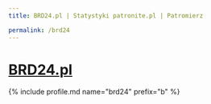 ```yaml
---
title: BRD24.pl | Statystyki patronite.pl | Patromierz

permalink: /brd24
---
```


# [BRD24.pl](https://patronite.pl/brd24)

{% include profile.md name="brd24" prefix="b" %}

